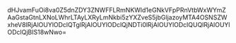 dHJvamFuOi8va0Z5dnZDY3ZNWFFLRmNKWld1eGNkVFpPRnVtbWxWYmZAaGstaGtnLXNoLWhrLTAyLXRyLmNkbi5zYXZveS5jbGljazoyMTA4OSNSZWxheV8lRjAlOUYlODclQTglRjAlOUYlODclQjNDTi0lRjAlOUYlODclQUQlRjAlOUYlODclQjBIS18wNwo=